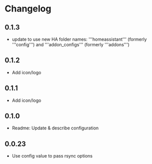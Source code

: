 # Changelog

## 0.1.3

- update to use new HA folder names: '''homeassistant''' (formerly '''config''') and '''addon_configs''' (formerly '''addons''')

## 0.1.2

- Add icon/logo

## 0.1.1

- Add icon/logo

## 0.1.0

- Readme: Update & describe configuration

## 0.0.23

- Use config value to pass rsync options
